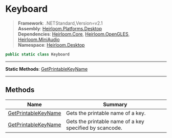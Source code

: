 # Keyboard

> **Framework**: .NETStandard,Version=v2.1  
> **Assembly**: [Heirloom.Platforms.Desktop][0]  
> **Dependencies**: [Heirloom.Core][1], [Heirloom.OpenGLES][2], [Heirloom.MiniAudio][3]  
> **Namespace**: [Heirloom.Desktop][0]  

```cs
public static class Keyboard
```

--------------------------------------------------------------------------------

**Static Methods**: [GetPrintableKeyName][4]

--------------------------------------------------------------------------------

## Methods

| Name                     | Summary                                                 |
|--------------------------|---------------------------------------------------------|
| [GetPrintableKeyName][4] | Gets the printable name of a key.                       |
| [GetPrintableKeyName][4] | Gets the printable name of a key specified by scancode. |

[0]: ../Heirloom.Platforms.Desktop.md
[1]: ../Heirloom.Core.md
[2]: ../Heirloom.OpenGLES.md
[3]: ../Heirloom.MiniAudio.md
[4]: Heirloom.Desktop.Keyboard.GetPrintableKeyName.md
